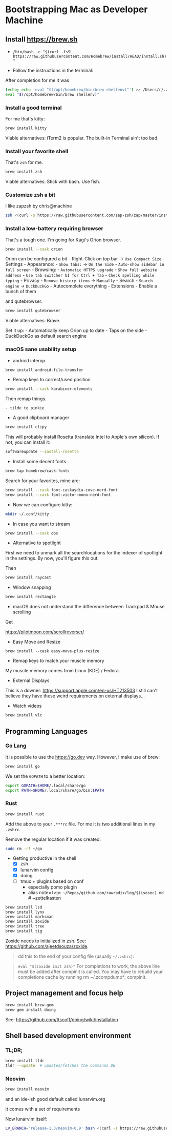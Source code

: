 # Bootstrapping Mac as Developer Machine

## Install https://brew.sh

- `/bin/bash -c "$(curl -fsSL https://raw.githubusercontent.com/Homebrew/install/HEAD/install.sh)"`

- Follow the instructions in the terminal:

After completion for me it was

```bash
(echo; echo 'eval "$(/opt/homebrew/bin/brew shellenv)"') >> /Users/r/.zprofile
eval "$(/opt/homebrew/bin/brew shellenv)"
```

### Install a good terminal

For me that's kitty:

```bash
brew install kitty
```

Viable alternatives: iTerm2 is popular. The built-in Terminal ain't too bad.

### Install your favorite shell

That's `zsh` for me.

```bash
brew install zsh
```

Viable alternatives: Stick with bash. Use fish.

### Customize zsh a bit

I like zapzsh by chris@machine

```bash
zsh <(curl -s https://raw.githubusercontent.com/zap-zsh/zap/master/install.zsh) --branch release-v1
```

### Install a low-battery requiring browser

That's a tough one. I'm going for Kagi's Orion browser.

```bash
brew install --cask orion
```

Orion can be configured a bit
    - Right-Click on top bar -> `Use Compact Size`
    - Settings
        - Appearance:
            - `Show tabs:` -> `On the Side`
            - `Auto-show sidebar in full screen`
        - Browsing:
            - `Automatic HTTPS upgrade`
            - `Show full website address`
            - `Use tab switcher UI for Ctrl + Tab`
            - `Check spelling while typing`
        - Privacy
            - `Remove history items` -> `Manually`
        - Search
            - `Search engine` -> `DuckDuckGo`
            - Autocomplete everything
        - Extensions
            - Enable a bunch of them

and qutebrowser.

```bash
brew install qutebrowser
```

Viable alternatives: Brave.

Set it up:
	- Automatically keep Orion up to date
	- Taps on the side
	- DuckDuckGo as default search engine

### macOS sane usability setup

- android interop

```bash
brew install android-file-transfer
```

- Remap keys to correct/used position

```bash
brew install --cask karabiner-elements
```

Then remap things.

    - tilde to pinkie

- A good clipboard manager

```bash
brew install clipy
```

This will probably install Rosetta (translate Intel to Apple's own silicon). If not, you can install it:

```bash
softwareupdate --install-rosetta
```

- Install some decent fonts

```bash
brew tap homebrew/cask-fonts
```

Search for your favorites, mine are:

```bash
brew install --cask font-caskaydia-cove-nerd-font
brew install --cask font-victor-mono-nerd-font
```

- Now we can configure kitty:

```bash
mkdir ~/.conf/kitty
```

- In case you want to stream

```bash
brew install --cask obs
```

- Alternative to spotlight

First we need to unmark all the searchlocations for the indexer of spotlight in the settings. By now, you'll figure this out.

Then

```bash
brew install raycast
```

- Window snapping

```bash
brew install rectangle
```

- macOS does not understand the difference between Trackpad & Mouse scrolling

Get

https://pilotmoon.com/scrollreverser/

- Easy Move and Resize

```bashbash
brew install --cask easy-move-plus-resize
```

- Remap keys to match your muscle memory

My muscle memory comes from Linux (KDE) / Fedora.

- External Displays

This is a downer: https://support.apple.com/en-us/HT213503
I still can't believe they have these weird requirements on external displays...

- Watch videos

```bash
brew install vlc
```
## Programming Languages

### Go Lang

It is possible to use the https://go.dev way. However, I make use of brew:

```bash
brew install go
```

We set the `GOPATH` to a better location:

```bash
export GOPATH=$HOME/.local/share/go
export PATH=$HOME/.local/share/go/bin:$PATH
```

### Rust

```bash
brew install rust
```

Add the above to your `.***rc` file. For me it is two additional lines in my `.zshrc`.

Remove the regular location if it was created:

```bash
sudo rm -rf ~/go
```

- Getting productive in the shell
    - [x] zsh
    - [x] lunarvim config
    - [x] doing
    - [ ] tmux + plugins based on conf
        - especially pomo plugin
        - alias note=`lvim ~/Repos/github.com/rawradix/log/$(isosec).md`  # ~zettelkasten

```bash
brew install lsd
brew install lynx
brew install marksman
brew install zoxide
brew install tree
brew install tig
```

Zoxide needs to initialized in zsh. See: https://github.com/ajeetdsouza/zoxide.

> dd this to the end of your config file (usually `~/.zshrc`):

> `eval "$(zoxide init zsh)"`
> For completions to work, the above line must be added after compinit is called. You may have to rebuild your completions cache by running rm ~/.zcompdump*; compinit.

## Project management and focus help

```bash
brew install brew-gem
brew gem install doing
```

See: https://github.com/ttscoff/doing/wiki/Installation


## Shell based development environment

### TL;DR;

```bash
brew install tldr
tldr --update  # updates/fetches the commands DB
```

### Neovim

```bash
brew install neovim
```

and an ide-ish good default called lunarvim.org

It comes with a set of requirements

Now lunarvim itself:

```bash
LV_BRANCH='release-1.3/neovim-0.9' bash <(curl -s https://raw.githubusercontent.com/LunarVim/LunarVim/release-1.3/neovim-0.9/utils/installer/install.sh)
```

